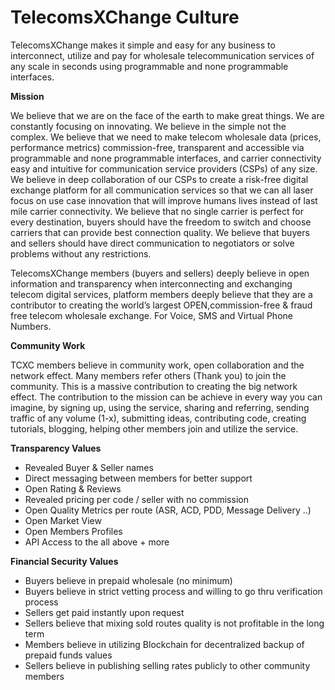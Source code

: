 # TelecomsXChange Culture

TelecomsXChange makes it simple and easy for any business to interconnect, utilize and pay for wholesale telecommunication services of any scale in seconds using programmable and none programmable interfaces. 



**Mission**


We believe that we are on the face of the earth to make great things. We are constantly focusing on innovating. We believe in the simple not the complex. We believe that we need to make telecom wholesale data (prices, performance metrics) commission-free, transparent and accessible via programmable and none programmable interfaces, and carrier connectivity easy and intuitive for communication service providers (CSPs) of any size. We believe in deep collaboration of our CSPs to create a risk-free digital exchange platform for all communication services so that we can all laser focus on use case innovation that will improve humans lives instead of last mile carrier connectivity. We believe that no single carrier is perfect for every destination, buyers should have the freedom to switch and choose carriers that can provide best connection quality. We believe that buyers and sellers should have direct communication to negotiators or solve problems without any restrictions.


TelecomsXChange members (buyers and sellers) deeply believe in open information and transparency when interconnecting and exchanging telecom digital services, platform members deeply believe that they are a contributor to creating the world’s largest OPEN,commission-free & fraud free telecom wholesale exchange. 
For Voice, SMS and Virtual Phone Numbers. 

**Community Work**

TCXC members believe in community work, open collaboration and the network effect. Many members refer others (Thank you) to join the community. This is a massive contribution to creating the big network effect. 
The contribution to the mission can be achieve in every way you can imagine, by signing up, using the service, sharing and referring, sending traffic of any volume (1-x), submitting ideas, contributing code, creating tutorials, blogging,  helping other members join and utilize the service. 



**Transparency Values**

- Revealed Buyer & Seller names
- Direct messaging between members for better support
- Open Rating & Reviews
- Revealed pricing per code / seller with no commission 
- Open Quality Metrics per route (ASR, ACD, PDD, Message Delivery ..)
- Open Market View 
- Open Members Profiles
- API Access to the all above + more

**Financial Security Values**

- Buyers believe in prepaid wholesale (no minimum)
- Buyers believe in strict vetting process and willing to go thru verification process 
- Sellers get paid instantly upon request
- Sellers believe that mixing sold routes quality is not profitable in the long term
- Members believe in utilizing Blockchain for decentralized backup of prepaid funds values
- Sellers believe in publishing selling rates publicly to other community members
